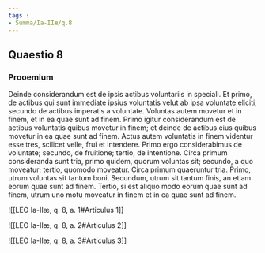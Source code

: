 ```yaml
---
tags : 
- Summa/Ia-IIæ/q.8
---
```


## Quaestio 8

### Prooemium

Deinde considerandum est de ipsis actibus voluntariis in speciali. Et primo, de actibus qui sunt immediate ipsius voluntatis velut ab ipsa voluntate eliciti; secundo de actibus imperatis a voluntate. Voluntas autem movetur et in finem, et in ea quae sunt ad finem. Primo igitur considerandum est de actibus voluntatis quibus movetur in finem; et deinde de actibus eius quibus movetur in ea quae sunt ad finem. Actus autem voluntatis in finem videntur esse tres, scilicet velle, frui et intendere. Primo ergo considerabimus de voluntate; secundo, de fruitione; tertio, de intentione. Circa primum consideranda sunt tria, primo quidem, quorum voluntas sit; secundo, a quo moveatur; tertio, quomodo moveatur. Circa primum quaeruntur tria. Primo, utrum voluntas sit tantum boni. Secundum, utrum sit tantum finis, an etiam eorum quae sunt ad finem. Tertio, si est aliquo modo eorum quae sunt ad finem, utrum uno motu moveatur in finem et in ea quae sunt ad finem.

![[LEO Ia-IIæ, q. 8, a. 1#Articulus 1]]

![[LEO Ia-IIæ, q. 8, a. 2#Articulus 2]]

![[LEO Ia-IIæ, q. 8, a. 3#Articulus 3]]

